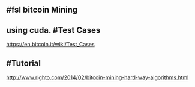 #fsl bitcoin Mining
--------
using cuda.
#Test Cases
---
https://en.bitcoin.it/wiki/Test_Cases

#Tutorial
---
http://www.righto.com/2014/02/bitcoin-mining-hard-way-algorithms.html
